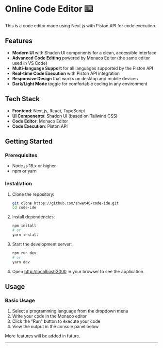 # Online Code Editor ⌨️

This is a code editor made using Next.js with Piston API for code execution.

## Features

- **Modern UI** with Shadcn UI components for a clean, accessible interface
- **Advanced Code Editing** powered by Monaco Editor (the same editor used in VS Code)
- **Multi-language Support** for all languages supported by the Piston API
- **Real-time Code Execution** with Piston API integration
- **Responsive Design** that works on desktop and mobile devices
- **Dark/Light Mode** toggle for comfortable coding in any environment

## Tech Stack

- **Frontend**: Next.js, React, TypeScript
- **UI Components**: Shadcn UI (based on Tailwind CSS)
- **Code Editor**: Monaco Editor
- **Code Execution**: Piston API

## Getting Started

### Prerequisites

- Node.js 18.x or higher
- npm or yarn

### Installation

1. Clone the repository:
   ```bash
   git clone https://github.com/shwet46/code-ide.git
   cd code-ide
   ```

2. Install dependencies:
   ```bash
   npm install
   # or
   yarn install
   ```

3. Start the development server:
   ```bash
   npm run dev
   # or
   yarn dev
   ```

5. Open [http://localhost:3000](http://localhost:3000) in your browser to see the application.

## Usage

### Basic Usage

1. Select a programming language from the dropdown menu
2. Write your code in the Monaco editor
3. Click the "Run" button to execute your code
4. View the output in the console panel below

More features will be added in future.
   
---
